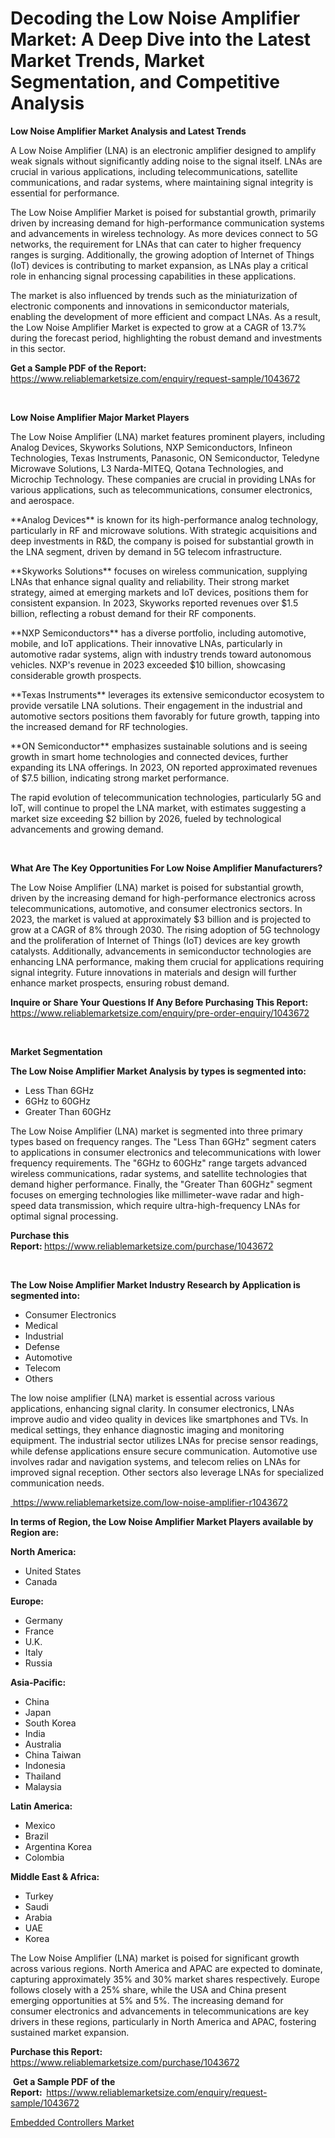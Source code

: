 <p><h1>Decoding the Low Noise Amplifier Market: A Deep Dive into the Latest Market Trends, Market Segmentation, and Competitive Analysis</h1></p><p><strong>Low Noise Amplifier Market Analysis and Latest Trends</strong></p>
<p><p>A Low Noise Amplifier (LNA) is an electronic amplifier designed to amplify weak signals without significantly adding noise to the signal itself. LNAs are crucial in various applications, including telecommunications, satellite communications, and radar systems, where maintaining signal integrity is essential for performance.</p><p>The Low Noise Amplifier Market is poised for substantial growth, primarily driven by increasing demand for high-performance communication systems and advancements in wireless technology. As more devices connect to 5G networks, the requirement for LNAs that can cater to higher frequency ranges is surging. Additionally, the growing adoption of Internet of Things (IoT) devices is contributing to market expansion, as LNAs play a critical role in enhancing signal processing capabilities in these applications.</p><p>The market is also influenced by trends such as the miniaturization of electronic components and innovations in semiconductor materials, enabling the development of more efficient and compact LNAs. As a result, the Low Noise Amplifier Market is expected to grow at a CAGR of 13.7% during the forecast period, highlighting the robust demand and investments in this sector.</p></p>
<p><strong>Get a Sample PDF of the Report:&nbsp;</strong> <a href="https://www.reliablemarketsize.com/enquiry/request-sample/1043672?utm_campaign=2448&utm_medium=2&utm_source=Github&utm_content=ia&utm_term=11022025&utm_id=low-noise-amplifier">https://www.reliablemarketsize.com/enquiry/request-sample/1043672</a></p>
<p>&nbsp;</p>
<p><strong>Low Noise Amplifier Major Market Players</strong></p>
<p><p>The Low Noise Amplifier (LNA) market features prominent players, including Analog Devices, Skyworks Solutions, NXP Semiconductors, Infineon Technologies, Texas Instruments, Panasonic, ON Semiconductor, Teledyne Microwave Solutions, L3 Narda-MITEQ, Qotana Technologies, and Microchip Technology. These companies are crucial in providing LNAs for various applications, such as telecommunications, consumer electronics, and aerospace.</p><p>**Analog Devices** is known for its high-performance analog technology, particularly in RF and microwave solutions. With strategic acquisitions and deep investments in R&D, the company is poised for substantial growth in the LNA segment, driven by demand in 5G telecom infrastructure.</p><p>**Skyworks Solutions** focuses on wireless communication, supplying LNAs that enhance signal quality and reliability. Their strong market strategy, aimed at emerging markets and IoT devices, positions them for consistent expansion. In 2023, Skyworks reported revenues over $1.5 billion, reflecting a robust demand for their RF components.</p><p>**NXP Semiconductors** has a diverse portfolio, including automotive, mobile, and IoT applications. Their innovative LNAs, particularly in automotive radar systems, align with industry trends toward autonomous vehicles. NXP's revenue in 2023 exceeded $10 billion, showcasing considerable growth prospects.</p><p>**Texas Instruments** leverages its extensive semiconductor ecosystem to provide versatile LNA solutions. Their engagement in the industrial and automotive sectors positions them favorably for future growth, tapping into the increased demand for RF technologies.</p><p>**ON Semiconductor** emphasizes sustainable solutions and is seeing growth in smart home technologies and connected devices, further expanding its LNA offerings. In 2023, ON reported approximated revenues of $7.5 billion, indicating strong market performance.</p><p>The rapid evolution of telecommunication technologies, particularly 5G and IoT, will continue to propel the LNA market, with estimates suggesting a market size exceeding $2 billion by 2026, fueled by technological advancements and growing demand.</p></p>
<p>&nbsp;</p>
<p><strong>What Are The Key Opportunities For Low Noise Amplifier Manufacturers?</strong></p>
<p><p>The Low Noise Amplifier (LNA) market is poised for substantial growth, driven by the increasing demand for high-performance electronics across telecommunications, automotive, and consumer electronics sectors. In 2023, the market is valued at approximately $3 billion and is projected to grow at a CAGR of 8% through 2030. The rising adoption of 5G technology and the proliferation of Internet of Things (IoT) devices are key growth catalysts. Additionally, advancements in semiconductor technologies are enhancing LNA performance, making them crucial for applications requiring signal integrity. Future innovations in materials and design will further enhance market prospects, ensuring robust demand.</p></p>
<p><strong>Inquire or Share Your Questions If Any Before Purchasing This Report:</strong> <a href="https://www.reliablemarketsize.com/enquiry/pre-order-enquiry/1043672?utm_campaign=2448&utm_medium=2&utm_source=Github&utm_content=ia&utm_term=11022025&utm_id=low-noise-amplifier">https://www.reliablemarketsize.com/enquiry/pre-order-enquiry/1043672</a></p>
<p>&nbsp;</p>
<p><strong>Market Segmentation</strong></p>
<p><strong>The Low Noise Amplifier Market Analysis by types is segmented into:</strong></p>
<p><ul><li>Less Than 6GHz</li><li>6GHz to 60GHz</li><li>Greater Than 60GHz</li></ul></p>
<p><p>The Low Noise Amplifier (LNA) market is segmented into three primary types based on frequency ranges. The "Less Than 6GHz" segment caters to applications in consumer electronics and telecommunications with lower frequency requirements. The "6GHz to 60GHz" range targets advanced wireless communications, radar systems, and satellite technologies that demand higher performance. Finally, the "Greater Than 60GHz" segment focuses on emerging technologies like millimeter-wave radar and high-speed data transmission, which require ultra-high-frequency LNAs for optimal signal processing.</p></p>
<p><strong>Purchase this Report:&nbsp;</strong><a href="https://www.reliablemarketsize.com/purchase/1043672?utm_campaign=2448&utm_medium=2&utm_source=Github&utm_content=ia&utm_term=11022025&utm_id=low-noise-amplifier">https://www.reliablemarketsize.com/purchase/1043672</a></p>
<p>&nbsp;</p>
<p><strong>The Low Noise Amplifier Market Industry Research by Application is segmented into:</strong></p>
<p><ul><li>Consumer Electronics</li><li>Medical</li><li>Industrial</li><li>Defense</li><li>Automotive</li><li>Telecom</li><li>Others</li></ul></p>
<p><p>The low noise amplifier (LNA) market is essential across various applications, enhancing signal clarity. In consumer electronics, LNAs improve audio and video quality in devices like smartphones and TVs. In medical settings, they enhance diagnostic imaging and monitoring equipment. The industrial sector utilizes LNAs for precise sensor readings, while defense applications ensure secure communication. Automotive use involves radar and navigation systems, and telecom relies on LNAs for improved signal reception. Other sectors also leverage LNAs for specialized communication needs.</p></p>
<p><a href="https://www.reliablemarketsize.com/low-noise-amplifier-r1043672?utm_campaign=2448&utm_medium=2&utm_source=Github&utm_content=ia&utm_term=11022025&utm_id=low-noise-amplifier">&nbsp;https://www.reliablemarketsize.com/low-noise-amplifier-r1043672</a></p>
<p><strong>In terms of Region, the Low Noise Amplifier Market Players available by Region are:</strong></p>
<p>
    <p> <strong> North America: </strong>
        <ul>
            <li>United States</li>
            <li>Canada</li>
        </ul>
        </p> 
    <p> <strong> Europe: </strong>
        <ul>
            <li>Germany</li>
            <li>France</li>
            <li>U.K.</li>
            <li>Italy</li>
            <li>Russia</li>
        </ul>
        </p> 
    <p> <strong> Asia-Pacific: </strong>
        <ul>
            <li>China</li>
            <li>Japan</li>
            <li>South Korea</li>
            <li>India</li>
            <li>Australia</li>
            <li>China Taiwan</li>
            <li>Indonesia</li>
            <li>Thailand</li>
            <li>Malaysia</li>
        </ul>
        </p> 
    <p> <strong> Latin America: </strong>
        <ul>
            <li>Mexico</li>
            <li>Brazil</li>
            <li>Argentina Korea</li>
            <li>Colombia</li>
        </ul>
        </p> 
    <p> <strong> Middle East & Africa: </strong>
        <ul>
            <li>Turkey</li>
            <li>Saudi</li>
            <li>Arabia</li>
            <li>UAE</li>
            <li>Korea</li>
        </ul>
    </p>
    </p>
<p><p>The Low Noise Amplifier (LNA) market is poised for significant growth across various regions. North America and APAC are expected to dominate, capturing approximately 35% and 30% market shares respectively. Europe follows closely with a 25% share, while the USA and China present emerging opportunities at 5% and 5%. The increasing demand for consumer electronics and advancements in telecommunications are key drivers in these regions, particularly in North America and APAC, fostering sustained market expansion.</p></p>
<p><strong>Purchase this Report: </strong><a href="https://www.reliablemarketsize.com/purchase/1043672?utm_campaign=2448&utm_medium=2&utm_source=Github&utm_content=ia&utm_term=11022025&utm_id=low-noise-amplifier">https://www.reliablemarketsize.com/purchase/1043672</a></p>
<p>&nbsp;<strong>Get a Sample PDF of the Report:&nbsp;&nbsp;</strong><a href="https://www.reliablemarketsize.com/enquiry/request-sample/1043672?utm_campaign=2448&utm_medium=2&utm_source=Github&utm_content=ia&utm_term=11022025&utm_id=low-noise-amplifier">https://www.reliablemarketsize.com/enquiry/request-sample/1043672</a></p>
<p><strong></strong></p>
<p><p><a href="https://github.com/dolorespeddico90/Market-Research-Report-List-1/blob/main/embedded-controllers-market.md?utm_campaign=2448&utm_medium=2&utm_source=Github&utm_content=ia&utm_term=11022025&utm_id=low-noise-amplifier">Embedded Controllers Market</a></p></p>